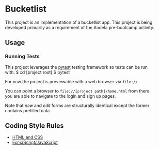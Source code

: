 # Bucketlist
This project is an implementation of a bucketlist app. This project is
being developed primarily as a requirement of the Andela pre-bootcamp
activity.

## Usage

### Running Tests
This project leverages the [pytest](https://docs.pytest.org/en/latest/contents.html)
testing framework so tests can be run with:
    $ cd [project root]
    $ pytest


For now the project is previewable with a web browser via `file://`

You can point a browser to `file://[project path]/home.html` from there
you are able to navigate to the login and sign up pages.

Note that <i>new</i> and <i>edit</i> forms are structurally identical
except the former contains prefilled data.


## Coding Style Rules
- [HTML and CSS](http://codeguide.co/)
- [EcmaScript/JavaScript](https://github.com/airbnb/javascript)
